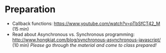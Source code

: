 # Preparation

- Callback functions: <https://www.youtube.com/watch?v=pTbSfCT42_M> (15 min)
- Read about Asynchronous vs. Synchronous programming: <http://www.hongkiat.com/blog/synchronous-asynchronous-javascript/> (10 min)
_Please go through the material and come to class prepared!_
